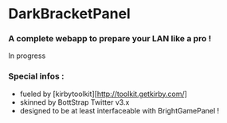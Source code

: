 DarkBracketPanel
================

### A complete webapp to prepare your LAN like a pro !
In progress


### Special infos :
- fueled by [kirbytoolkit][http://toolkit.getkirby.com/]
- skinned by BottStrap Twitter v3.x
- designed to be at least interfaceable with BrightGamePanel !
